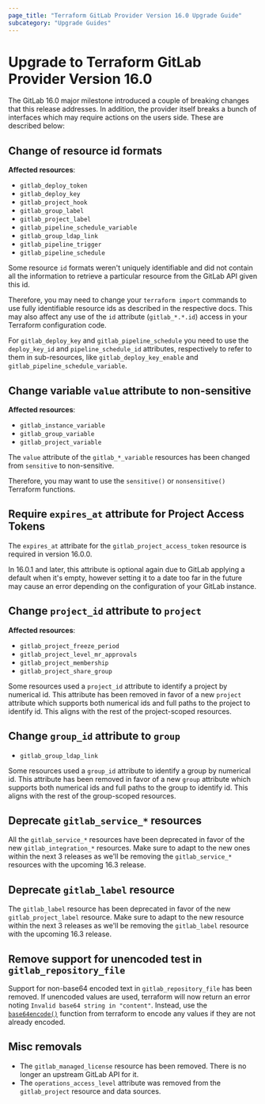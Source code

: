 ```yaml
---
page_title: "Terraform GitLab Provider Version 16.0 Upgrade Guide"
subcategory: "Upgrade Guides"
---
```


# Upgrade to Terraform GitLab Provider Version 16.0

The GitLab 16.0 major milestone introduced a couple of breaking changes that this
release addresses. In addition, the provider itself breaks a bunch of interfaces 
which may require actions on the users side. These are described below:

## Change of resource id formats

**Affected resources**:

- `gitlab_deploy_token`
- `gitlab_deploy_key`
- `gitlab_project_hook`
- `gitlab_group_label`
- `gitlab_project_label`
- `gitlab_pipeline_schedule_variable`
- `gitlab_group_ldap_link`
- `gitlab_pipeline_trigger`
- `gitlab_pipeline_schedule`

Some resource `id` formats weren't uniquely identifiable and did not contain
all the information to retrieve a particular resource from the GitLab API
given this id.

Therefore, you may need to change your `terraform import` commands to use fully
identifiable resource ids as described in the respective docs.
This may also affect any use of the `id` attribute (`gitlab_*.*.id`) access in
your Terraform configuration code.

For `gitlab_deploy_key` and `gitlab_pipeline_schedule` you need
to use the `deploy_key_id` and `pipeline_schedule_id` attributes, respectively to
refer to them in sub-resources, like `gitlab_deploy_key_enable` and `gitlab_pipeline_schedule_variable`.

## Change variable `value` attribute to non-sensitive

**Affected resources**:

- `gitlab_instance_variable`
- `gitlab_group_variable`
- `gitlab_project_variable`

The `value` attribute of the `gitlab_*_variable` resources has been changed
from `sensitive` to non-sensitive.

Therefore, you may want to use the `sensitive()` or `nonsensitive()` Terraform functions.

## Require `expires_at` attribute for Project Access Tokens

The `expires_at` attribate for the `gitlab_project_access_token` resource is required in
version 16.0.0.

In 16.0.1 and later, this attribute is optional again due to GitLab applying a default 
when it's empty, however setting it to a date too far in the future may cause an error
depending on the configuration of your GitLab instance.

## Change `project_id` attribute to `project`

**Affected resources**:

- `gitlab_project_freeze_period`
- `gitlab_project_level_mr_approvals`
- `gitlab_project_membership`
- `gitlab_project_share_group`

Some resources used a `project_id` attribute to identify a project by numerical id.
This attribute has been removed in favor of a new `project` attribute which supports
both numerical ids and full paths to the project to identify id.
This aligns with the rest of the project-scoped resources.

## Change `group_id` attribute to `group`

- `gitlab_group_ldap_link`

Some resources used a `group_id` attribute to identify a group by numerical id.
This attribute has been removed in favor of a new `group` attribute which supports
both numerical ids and full paths to the group to identify id.
This aligns with the rest of the group-scoped resources.

## Deprecate `gitlab_service_*` resources

All the `gitlab_service_*` resources have been deprecated in favor
of the new `gitlab_integration_*` resources.
Make sure to adapt to the new ones within the next 3 releases as we'll be
removing the `gitlab_service_*` resources with the upcoming 16.3 release.

## Deprecate `gitlab_label` resource

The `gitlab_label` resource has been deprecated in favor of the new
`gitlab_project_label` resource.
Make sure to adapt to the new resource within the next 3 releases as we'll be
removing the `gitlab_label` resource with the upcoming 16.3 release.

## Remove support for unencoded test in `gitlab_repository_file`

Support for non-base64 encoded text in `gitlab_repository_file` has been removed.
If unencoded values are used, terraform will now return an error noting 
`Invalid base64 string in "content"`. 
Instead, use the [`base64encode()`](https://developer.hashicorp.com/terraform/language/functions/base64encode)
function from terraform to encode any values if they are not already encoded.

## Misc removals

- The `gitlab_managed_license` resource has been removed. There is no longer an upstream GitLab API for it.
- The `operations_access_level` attribute was removed from the `gitlab_project` resource and data sources.